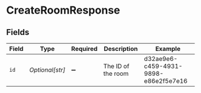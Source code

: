 # CreateRoomResponse


## Fields

| Field                                | Type                                 | Required                             | Description                          | Example                              |
| ------------------------------------ | ------------------------------------ | ------------------------------------ | ------------------------------------ | ------------------------------------ |
| `id`                                 | *Optional[str]*                      | :heavy_minus_sign:                   | The ID of the room                   | d32ae9e6-c459-4931-9898-e86e2f5e7e16 |